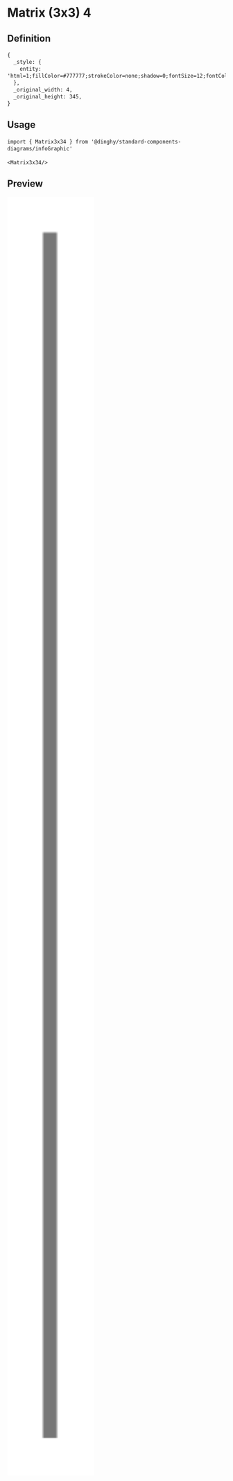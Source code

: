 # Matrix (3x3) 4

## Definition

```
{
  _style: { 
    entity: 'html=1;fillColor=#777777;strokeColor=none;shadow=0;fontSize=12;fontColor=#FFFFFF;align=center;fontStyle=0;whiteSpace=wrap;rounded=0;',
  },
  _original_width: 4,
  _original_height: 345,
}
```

## Usage

```
import { Matrix3x34 } from '@dinghy/standard-components-diagrams/infoGraphic'

<Matrix3x34/>
```

## Preview

<img src="./matrix-3x3-4.png" width="200"/>
